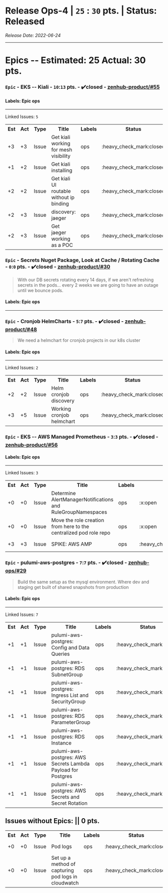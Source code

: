 # Release Ops-4 | `25` : `30` pts. | Status: Released
_Release Date: 2022-06-24_


 > 
---
# Epics -- Estimated: 25  Actual: 30 pts.
### `Epic` - EKS -- Kiali - `10`:`13` pts. - :heavy_check_mark:closed - [zenhub-product/#55](https://github.com/OnboardRS/zenhub-product/issues/55)


#### Labels: Epic ops 
---
Linked Issues: `5`
<p>
<table>
<tr><th>Est</th><th>Act</th><th>Type</th><th>Title</th><th>Labels</th><th>Status</th><th>Link</th></tr>
<tr><td>+3</td><td>+3</td><td>Issue</td><td>Get kiali working for mesh visibility</td><td>ops </td><td>:heavy_check_mark:closed</td><td><a href="https://github.com/OnboardRS/zenhub-dev/issues/33">zenhub-dev/#33</a></td> </tr>
<tr><td>+1</td><td>+2</td><td>Issue</td><td>Get kiali installing</td><td>ops </td><td>:heavy_check_mark:closed</td><td><a href="https://github.com/OnboardRS/zenhub-dev/issues/112">zenhub-dev/#112</a></td> </tr>
<tr><td>+2</td><td>+2</td><td>Issue</td><td>Get kiali UI routable without ip binding</td><td>ops </td><td>:heavy_check_mark:closed</td><td><a href="https://github.com/OnboardRS/zenhub-dev/issues/113">zenhub-dev/#113</a></td> </tr>
<tr><td>+2</td><td>+3</td><td>Issue</td><td>discovery: jaeger</td><td>ops </td><td>:heavy_check_mark:closed</td><td><a href="https://github.com/OnboardRS/zenhub-dev/issues/114">zenhub-dev/#114</a></td> </tr>
<tr><td>+2</td><td>+3</td><td>Issue</td><td>Get jaeger working as a POC</td><td>ops </td><td>:heavy_check_mark:closed</td><td><a href="https://github.com/OnboardRS/zenhub-dev/issues/115">zenhub-dev/#115</a></td> </tr>
</table>
</p>


### `Epic` - Secrets Nuget Package, Look at Cache / Rotating Cache - `0`:`0` pts. - :heavy_check_mark:closed - [zenhub-product/#30](https://github.com/OnboardRS/zenhub-product/issues/30)


 > With our DB secrets rotating every 14 days, if we aren't refreshing secrets in the pods... every 2 weeks we are going to have an outage until we bounce pods.

#### Labels: Epic ops 
---
### `Epic` - Cronjob HelmCharts - `5`:`7` pts. - :heavy_check_mark:closed - [zenhub-product/#48](https://github.com/OnboardRS/zenhub-product/issues/48)


 > We need a helmchart for cronjob projects in our k8s cluster

#### Labels: Epic ops 
---
Linked Issues: `2`
<p>
<table>
<tr><th>Est</th><th>Act</th><th>Type</th><th>Title</th><th>Labels</th><th>Status</th><th>Link</th></tr>
<tr><td>+2</td><td>+2</td><td>Issue</td><td>Helm cronjob discovery</td><td>ops </td><td>:heavy_check_mark:closed</td><td><a href="https://github.com/OnboardRS/zenhub-dev/issues/110">zenhub-dev/#110</a></td> </tr>
<tr><td>+3</td><td>+5</td><td>Issue</td><td>Working cronjob helmchart</td><td>ops </td><td>:heavy_check_mark:closed</td><td><a href="https://github.com/OnboardRS/zenhub-dev/issues/111">zenhub-dev/#111</a></td> </tr>
</table>
</p>


### `Epic` - EKS -- AWS Managed Prometheus - `3`:`3` pts. - :heavy_check_mark:closed - [zenhub-product/#56](https://github.com/OnboardRS/zenhub-product/issues/56)


#### Labels: Epic ops 
---
Linked Issues: `3`
<p>
<table>
<tr><th>Est</th><th>Act</th><th>Type</th><th>Title</th><th>Labels</th><th>Status</th><th>Link</th></tr>
<tr><td>+0</td><td>+0</td><td>Issue</td><td>Determine AlertManagerNotifications and RuleGroupNamespaces</td><td>ops </td><td>:x:open</td><td><a href="https://github.com/OnboardRS/zenhub-dev/issues/118">zenhub-dev/#118</a></td> </tr>
<tr><td>+0</td><td>+0</td><td>Issue</td><td>Move the role creation from here to the centralized pod role repo</td><td>ops </td><td>:x:open</td><td><a href="https://github.com/OnboardRS/zenhub-dev/issues/119">zenhub-dev/#119</a></td> </tr>
<tr><td>+3</td><td>+3</td><td>Issue</td><td>SPIKE: AWS AMP</td><td>ops </td><td>:heavy_check_mark:closed</td><td><a href="https://github.com/OnboardRS/zenhub-dev/issues/138">zenhub-dev/#138</a></td> </tr>
</table>
</p>


### `Epic` - pulumi-aws-postgres - `7`:`7` pts. - :heavy_check_mark:closed - [zenhub-ops/#29](https://github.com/OnboardRS/zenhub-ops/issues/29)


 > Build the same setup as the mysql environment.
 >Where dev and staging get built of shared snapshots from production

#### Labels: Epic ops 
---
Linked Issues: `7`
<p>
<table>
<tr><th>Est</th><th>Act</th><th>Type</th><th>Title</th><th>Labels</th><th>Status</th><th>Link</th></tr>
<tr><td>+1</td><td>+1</td><td>Issue</td><td>pulumi-aws-postgres: Config and Data Queries</td><td>ops </td><td>:heavy_check_mark:closed</td><td><a href="https://github.com/OnboardRS/zenhub-dev/issues/51">zenhub-dev/#51</a></td> </tr>
<tr><td>+1</td><td>+1</td><td>Issue</td><td>pulumi-aws-postgres: RDS SubnetGroup</td><td>ops </td><td>:heavy_check_mark:closed</td><td><a href="https://github.com/OnboardRS/zenhub-dev/issues/52">zenhub-dev/#52</a></td> </tr>
<tr><td>+1</td><td>+1</td><td>Issue</td><td>pulumi-aws-postgres: Ingress List and SecurityGroup</td><td>ops </td><td>:heavy_check_mark:closed</td><td><a href="https://github.com/OnboardRS/zenhub-dev/issues/53">zenhub-dev/#53</a></td> </tr>
<tr><td>+1</td><td>+1</td><td>Issue</td><td>pulumi-aws-postgres: RDS ParameterGroup</td><td>ops </td><td>:heavy_check_mark:closed</td><td><a href="https://github.com/OnboardRS/zenhub-dev/issues/54">zenhub-dev/#54</a></td> </tr>
<tr><td>+1</td><td>+1</td><td>Issue</td><td>pulumi-aws-postgres: RDS Instance</td><td>ops </td><td>:heavy_check_mark:closed</td><td><a href="https://github.com/OnboardRS/zenhub-dev/issues/55">zenhub-dev/#55</a></td> </tr>
<tr><td>+1</td><td>+1</td><td>Issue</td><td>pulumi-aws-postgres: AWS Secrets Lambda Payload for Postgres</td><td>ops </td><td>:heavy_check_mark:closed</td><td><a href="https://github.com/OnboardRS/zenhub-dev/issues/56">zenhub-dev/#56</a></td> </tr>
<tr><td>+1</td><td>+1</td><td>Issue</td><td>pulumi-aws-postgres: AWS Secrets and Secret Rotation</td><td>ops </td><td>:heavy_check_mark:closed</td><td><a href="https://github.com/OnboardRS/zenhub-dev/issues/57">zenhub-dev/#57</a></td> </tr>
</table>
</p>



## Issues without Epics: || 0 pts.
<table>
<tr><th>Est</th><th>Act</th><th>Type</th><th>Title</th><th>Labels</th><th>Status</th><th>Link</th></tr>
<tr><td>+0</td><td>+0</td><td>Issue</td><td>Pod logs</td><td>ops </td><td>:heavy_check_mark:closed</td><td><a href="https://github.com/OnboardRS/zenhub-dev/issues/31">zenhub-dev/#31</a></td> </tr>
<tr><td>+0</td><td>+0</td><td>Issue</td><td>Set up a method of capturing pod logs in cloudwatch</td><td>ops </td><td>:heavy_check_mark:closed</td><td><a href="https://github.com/OnboardRS/zenhub-dev/issues/32">zenhub-dev/#32</a></td> </tr>
</table>
